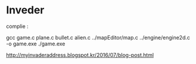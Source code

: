 # Inveder
complie :

gcc game.c plane.c bullet.c alien.c ../mapEditor/map.c ../engine/engine2d.c -o game.exe
./game.exe

http://myinvaderaddress.blogspot.kr/2016/07/blog-post.html
